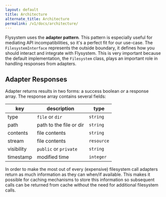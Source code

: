```yaml
---
layout: default
title: Architecture
alternate_title: Architecture
permalink: /v1/docs/architecture/
---
```


Flysystem uses the  **adapter pattern**. This pattern is especially
useful for mediating API incompatibilities, so it's a perfect fit
for our use-case. The `FilesystemInterface` represents the outside
boundary, it defines how you should interact and integrate with
Flysystem. This is very important because the default implementation,
the `Filesystem` class, plays an important role in handling responses
from adapters.

## Adapter Responses

Adapter returns results in two forms: a success boolean _or_ a response
array. The response array contains several fields:

key         | description              | type
----------- | ------------------------ | -----------
type        | `file` or `dir`          | `string`
path        | path to the file or dir  | `string`
contents    | file contents            | `string`
stream      | file contents            | `resource`
visibility  | `public` or `private`    | `string`
timestamp   | modified time            | `integer`

In order to make the most out of every (expensive) filesystem call adapters
return as much information as they can when/if available. This makes it possible
for caching mechanisms to store this information so subsequent calls can be
returned from cache without the need for additional filesystem calls.
